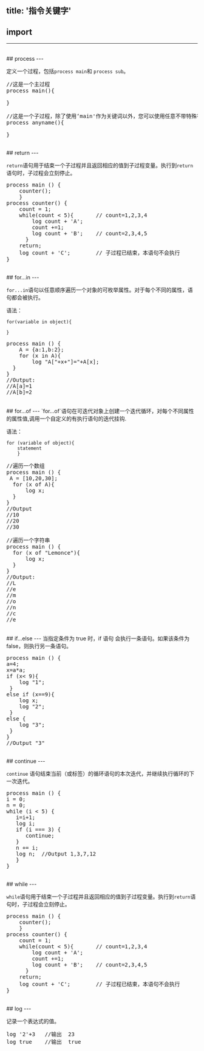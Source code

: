 title: '指令关键字'
---

## import
---

<br>
## process
---

定义一个过程，包括`process main`和 `process sub`。
<pre class='sublemon'>//这是一个主过程
process main(){

}

//这是一个子过程，除了使用‘main'作为关键词以外，您可以使用任意不带特殊符号的字符串来对子过程进行命名。
process anyname(){ 

}
</pre>  

<br>
## return
---

`return`语句用于结束一个子过程并且返回相应的值到子过程变量。执行到`return`语句时，子过程会立刻停止。
<pre class='sublemon'>
process main () {
	counter();   
	}  
process counter() {
	count = 1;
	while(count < 5){	    // count=1,2,3,4
		log count + 'A';
		count +=1;
		log count + 'B';    // count=2,3,4,5
      }
	return;
    log count + 'C';        // 子过程已结束，本语句不会执行      
}
</pre>

<br>
## for...in
---

`for...in`语句以任意顺序遍历一个对象的可枚举属性。对于每个不同的属性，语句都会被执行。

语法：
```
for(variable in object){

}
```

<pre class="sublemon">
process main () {
	A = {a:1,b:2};
	for (x in A){
    	log "A["+x+"]="+A[x];
  }
}
//Output:
//A[a]=1
//A[b]=2
</pre>

<br>
## for...of
---
`for...of`语句在可迭代对象上创建一个迭代循环，对每个不同属性的属性值,调用一个自定义的有执行语句的迭代挂钩.

语法：
```
for (variable of object){
	statement
	}
```

<pre class='sublemon'>
//遍历一个数组
process main () {
 A = [10,20,30];
  for (x of A){
      log x;
  }
}
//Output
//10
//20
//30

//遍历一个字符串
process main () {
  for (x of "Lemonce"){
      log x;
  }
}
//Output:
//L
//e
//m
//o
//n
//c
//e
</pre>

<br>
## if...else
---
当指定条件为 true 时，if 语句 会执行一条语句。如果该条件为 false，则执行另一条语句。

<pre class='sublemon'>
process main () {
a=4;
x=a*a;
if (x< 9){
    log "1";
 }
else if (x==9){
    log x;
    log "2";
 }
else {
    log "3";
 }
}
//Output "3"
</pre>

<br>
## continue
---

`continue` 语句结束当前（或标签）的循环语句的本次迭代，并继续执行循环的下一次迭代。

<pre class='sublemon'>
process main () {
i = 0;
n = 0;
while (i < 5) {
   i=i+1;
   log i;
   if (i === 3) {
      continue;
   }
   n += i;
   log n;  //Output 1,3,7,12
   }
}
</pre>

<br>
## while
---

`while`语句用于结束一个子过程并且返回相应的值到子过程变量。执行到`return`语句时，子过程会立刻停止。

<pre class='sublemon'>
process main () {
	counter();   
	}  
process counter() {
	count = 1;
	while(count < 5){	    // count=1,2,3,4
		log count + 'A';
		count +=1;
		log count + 'B';    // count=2,3,4,5
      }
	return;
    log count + 'C';        // 子过程已结束，本语句不会执行      
}
</pre>

<br>
## log
---

记录一个表达式的值。
<pre class='sublemon'>
log '2'+3	//输出  23
log true	//输出  true
</pre>
